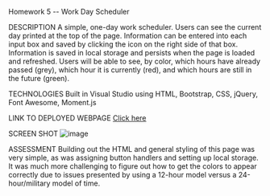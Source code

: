 Homework 5 -- Work Day Scheduler

DESCRIPTION
A simple, one-day work scheduler. Users can see the current day printed at the top of the page. Information can be entered into each input box and saved by clicking the icon on the right side of that box. Information is saved in local storage and persists when the page is loaded and refreshed. Users will be able to see, by color, which hours have already passed (grey), which hour it is currently (red), and which hours are still in the future (green).

TECHNOLOGIES
Built in Visual Studio using HTML, Bootstrap, CSS, jQuery, Font Awesome, Moment.js

LINK TO DEPLOYED WEBPAGE
[Click here](https://alyssahellrung.github.io/workDayScheduler/)

SCREEN SHOT
![image](images/image.png)

ASSESSMENT
Building out the HTML and general styling of this page was very simple, as was assigning button handlers and setting up local storage. It was much more challenging to figure out how to get the colors to appear correctly due to issues presented by using a 12-hour model versus a 24-hour/military model of time.